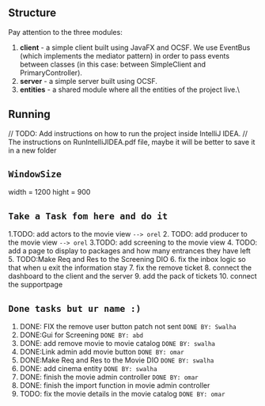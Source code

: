 
## Structure
Pay attention to the three modules:
1. **client** - a simple client built using JavaFX and OCSF. We use EventBus (which implements the mediator pattern) in order to pass events between classes (in this case: between SimpleClient and PrimaryController).
2. **server** - a simple server built using OCSF.
3. **entities** - a shared module where all the entities of the project live.\

## Running
// TODO: Add instructions on how to run the project inside IntelliJ IDEA.
// The instructions on RunIntelliJIDEA.pdf file, maybe it will be better to save it in a new folder
## `WindowSize`
width = 1200
hight = 900

## `Take a Task fom here and do it `
1.TODO: add actors to the movie view `--> orel`
2. TODO: add producer to the movie view `--> orel`
3.TODO: add screening to the movie view
4. TODO: add a page to display to packages and how many entrances they have left
5. TODO:Make Req and Res to the Screening DIO
6. fix the inbox logic so that when u exit the information stay 
7. fix the remove ticket 
8. connect the dashboard to the client and the server
9. add the pack of tickets 
10. connect the supportpage 


## `Done tasks but ur name :)`
1. DONE: FIX the remove user button patch not sent `DONE BY: Swalha`
2. DONE:Gui for Screening `DONE BY: abd`
3. DONE: add remove movie to movie catalog `DONE BY: swalha`
4. DONE:Link admin add movie button `DONE BY: omar`
5. DONE:Make Req and Res to the Movie DIO `DONE BY: swalha`
6. DONE: add cinema entity `DONE BY: swalha`
7. DONE: finish the movie admin controller `DONE BY: omar`
8. DONE: finish the import function in movie admin controller
9. TODO: fix the movie details in the movie catalog `DONE BY: omar`

